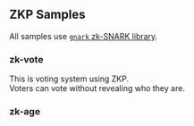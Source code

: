 ## ZKP Samples

All samples use [`gnark` zk-SNARK library](https://github.com/ConsenSys/gnark).

### zk-vote

This is voting system using ZKP.  
Voters can vote without revealing who they are.

### zk-age

